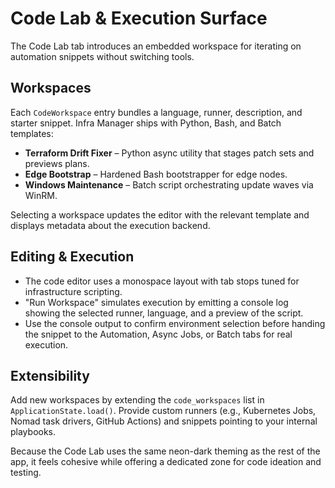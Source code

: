 # Code Lab & Execution Surface

The Code Lab tab introduces an embedded workspace for iterating on automation
snippets without switching tools.

## Workspaces

Each `CodeWorkspace` entry bundles a language, runner, description, and starter
snippet. Infra Manager ships with Python, Bash, and Batch templates:

- **Terraform Drift Fixer** – Python async utility that stages patch sets and
  previews plans.
- **Edge Bootstrap** – Hardened Bash bootstrapper for edge nodes.
- **Windows Maintenance** – Batch script orchestrating update waves via WinRM.

Selecting a workspace updates the editor with the relevant template and displays
metadata about the execution backend.

## Editing & Execution

- The code editor uses a monospace layout with tab stops tuned for infrastructure
  scripting.
- "Run Workspace" simulates execution by emitting a console log showing the
  selected runner, language, and a preview of the script.
- Use the console output to confirm environment selection before handing the
  snippet to the Automation, Async Jobs, or Batch tabs for real execution.

## Extensibility

Add new workspaces by extending the `code_workspaces` list in
`ApplicationState.load()`. Provide custom runners (e.g., Kubernetes Jobs,
Nomad task drivers, GitHub Actions) and snippets pointing to your internal
playbooks.

Because the Code Lab uses the same neon-dark theming as the rest of the app, it
feels cohesive while offering a dedicated zone for code ideation and testing.
